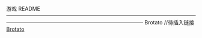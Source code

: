 游戏 README
——————————————————————————————————————————————————————————————
Brotato //待插入链接[Brotato](https://github.com/Xuhaner/Xuhan-Blog/blob/0b02a2cd5625b2ceb9b510911f38ff32b8553d49/%E6%B8%B8%E6%88%8F/Brotato/%E6%AD%A6%E5%99%A8%E8%AF%B4%E6%98%8E.md)